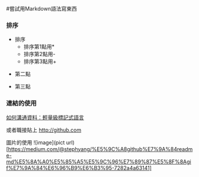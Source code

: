 #嘗試用Markdown語法寫東西
### 排序
* 排序
  * 排序第1點用*
  - 排序第2點用-
  + 排序第3點用+
- 第二點
+ 第三點

### 連結的使用

[如何溝通資料：輕量級標記式語言](https://medium.com/datainpoint/communicating-md-e53a08e6652f)

或者職接貼上
http://github.com

圖片的使用
![image](pict url)
[https://medium.com/@stephyang/%E5%9C%A8github%E7%9A%84readme-md%E5%8A%A0%E5%85%A5%E5%9C%96%E7%89%87%E5%8F%8Agif%E7%9A%84%E6%96%B9%E6%B3%95-7282a4a63141]


